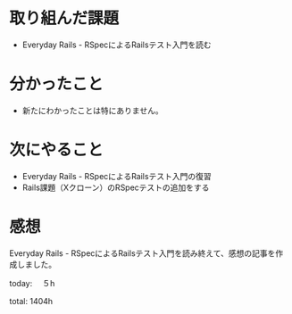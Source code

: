 #  取り組んだ課題
- Everyday Rails - RSpecによるRailsテスト入門を読む


# 分かったこと
- 新たにわかったことは特にありません。


  
# 次にやること
- Everyday Rails - RSpecによるRailsテスト入門の復習
- Rails課題（Xクローン）のRSpecテストの追加をする



# 感想
Everyday Rails - RSpecによるRailsテスト入門を読み終えて、感想の記事を作成しました。

today: 　５h

total: 1404h
